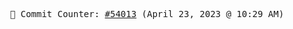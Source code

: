 <p align="center">
    <samp>
        📮 Commit Counter: <a href="https://github.com/Javascript-void0/Javascript-void0/commits/main">#54013</a> (April 23, 2023 @ 10:29 AM)
    </samp>
</p>